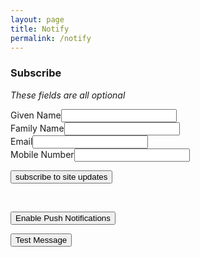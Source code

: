```yaml
---
layout: page
title: Notify
permalink: /notify
---
```


### Subscribe

_These fields are all optional_


<div class="form-group"><label for="855473300">Given Name</label><input name="givenName" id="855473300" type="text" maxlength=50 class="form-control"/></div>

<div class="form-group"><label for="2122144929">Family Name</label><input name="familyName" id="2122144929" type="text" maxlength=50 class="form-control"/></div>

<div class="form-group"><label for="226531911">Email</label><input name="emailAddress" id="226531911" type="text" maxlength=100 class="form-control"/></div>

<div class="form-group"><label for="565532832">Mobile Number</label><input name="mobileNumber" id="565532832" type="text" maxlength=20 class="form-control"/></div>

<button onclick="subscribeUser();">subscribe to site updates</button>

<br />

<button onclick="enablePush();">Enable Push Notifications</button>

<button onclick="showNotification('Test Notification', 'This is a test!');">Test Message</button>

<script>
    function enablePush() {
        if ('serviceWorker' in navigator) {
            Notification.requestPermission(result =>  {
                console.log(result)
                if (result === 'granted') {
                    alert('pushed granted')
                }
                else {
                    alert('no pushes')
                }
            });
        }
        else {
            alert('no cookbook or pushes')
        }
    }

    function showNotification(title, message) {
        if (Notification.permission == 'granted') {
            navigator.serviceWorker.getRegistration().then(registration => {
                var options = {
                    body: 'notification body!',
                    icon: 'assets/images/scouts.webp',
                    vibrate: [100, 50, 100],
                    data: {
                        dateOfArrival: Date.now(),
                        primaryKey: 1
                    },
                    actions: [
                        {
                            action: 'aaa',
                            title: 'option A',
                            icon: 'assets/images/icon48.webp'
                        },
                        {
                            action: 'bbb',
                            title: 'option b',
                            icon: 'assets/images/rssfeed.webp'
                        },
                    ]
                };
                registration.showNotification(title, options);
            });
        }
    }

    function subscribeUser() {
        if ('serviceWorker' in navigator) {
            navigator.serviceWorker.ready.then(registration => {
                const subscribeOptions = {
                    userVisibleOnly: true,
                    applicationServerKey: urlBase64ToUint8Array('BFH3Ja47h5yvBm3es-0pUsmh96r1DDYKtx2vlbigTOUpXrinacZIeS9ZYw4DuMZCFjLWRbeTOQ-_1XhFg6wwBL8')
                };
                registration.pushManager.subscribe(subscribeOptions).then(subscription => {
                    const endpointUrl = subscription.endpoint;
                    const emailAddress = document.getElementById('226531911').value;
                    const mobileNumber = document.getElementById('565532832').value;
                    const givenName = document.getElementById('855473300').value;
                    const familyName = document.getElementById('2122144929').value;
                    console.log('Endpoint URL: ', subscription.endpoint);
                    const data = `entry.1775364902=${endpointUrl}&entry.226531911=${emailAddress}&entry.565532832=${mobileNumber}&entry.855473300=${givenName}&entry.2122144929=${familyName}&submit=Submit`;
                    const result = saveSubscription('1FAIpQLSfrpnyb-4yVPSTCfafM88g4g3dn1fv710VKm3575f3zBGH6GA', data);
                    if (result != 'OK') {
                        //alert(result);
                    }
                }).catch(e => {
                    if (Notification.permission === 'denied') {
                        console.warn('Permission for notifications was denied');
                    } else {
                        console.error('Unable to subscribe to push', e);
                    }
                });
            })
        }
    }

    function urlBase64ToUint8Array(base64String) {
        var padding = '='.repeat((4 - base64String.length % 4) % 4);
        var base64 = (base64String + padding)
            .replace(/\-/g, '+')
            .replace(/_/g, '/');
        var rawData = window.atob(base64);
        var outputArray = new Uint8Array(rawData.length);
        for (var i = 0; i < rawData.length; ++i) {
            outputArray[i] = rawData.charCodeAt(i);
        }
        return outputArray;
    }

    async function saveSubscription(id, data) {
        var url = `https://docs.google.com/forms/d/e/${id}/formResponse?${data}`;
        await fetch(
            url,
            {
                method: 'GET',
                mode: 'no-cors',
                cache: 'no-cache',
                credentials: 'same-origin',
                headers: { 'Content-Type': 'application/x-www-form-urlencoded' },
                redirect: 'follow',
                referrerPolicy: 'no-referrer',
            }
        )
        .then(data => {
            console.log('Subscription Saved');
            return 'OK';
        })
        .catch(error => {
            console.error('Subscription Save Error:', error);
            return 'Error';
        });
    }
</script>
